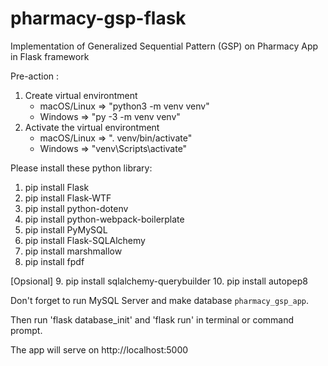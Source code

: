# pharmacy-gsp-flask
Implementation of Generalized Sequential Pattern (GSP) on Pharmacy App in Flask framework

Pre-action :
1. Create virtual environtment
	- macOS/Linux => "python3 -m venv venv"
	- Windows => "py -3 -m venv venv"
2. Activate the virtual environtment
	- macOS/Linux => ". venv/bin/activate"
	- Windows => "venv\Scripts\activate"

Please install these python library:

 1. pip install Flask
 2. pip install Flask-WTF
 3. pip install python-dotenv
 4. pip install python-webpack-boilerplate
 5. pip install PyMySQL
 6. pip install Flask-SQLAlchemy
 7. pip install marshmallow
 8. pip install fpdf

[Opsional]
 9. pip install sqlalchemy-querybuilder
10. pip install autopep8

Don't forget to run MySQL Server and make database `pharmacy_gsp_app`.

Then run 'flask database_init' and 'flask run' in terminal or command prompt.

The app will serve on http://localhost:5000